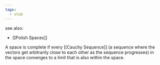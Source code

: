 ```yaml
---
tags:
  - stub
---
```

see also:
- [[Polish Spaces]]

A space is complete if every [[Cauchy Sequence]] (a sequence where the vectors get arbitrarily close to each other as the sequence progresses) in the space converges to a limit that is also within the space.
